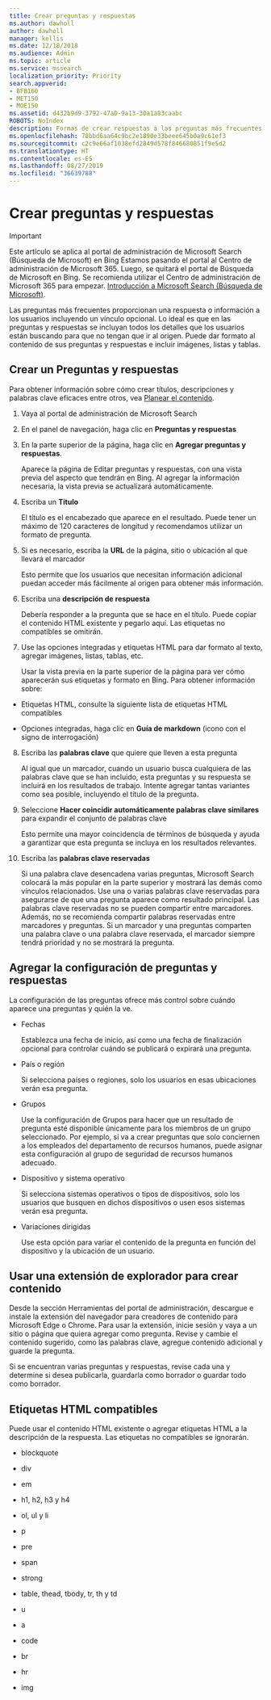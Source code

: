 ```yaml
---
title: Crear preguntas y respuestas
ms.author: dawholl
author: dawholl
manager: kellis
ms.date: 12/18/2018
ms.audience: Admin
ms.topic: article
ms.service: mssearch
localization_priority: Priority
search.appverid:
- BFB160
- MET150
- MOE150
ms.assetid: d432b9d9-3792-47a0-9a13-30a1a83caabc
ROBOTS: NoIndex
description: Formas de crear respuestas a las preguntas más frecuentes para los resultados de trabajo de Microsoft Search
ms.openlocfilehash: 78bbd6aa64c9bc2e1890e33beee645b0a9c61ef3
ms.sourcegitcommit: c2c9e66af1038efd2849d578f846680851f9e5d2
ms.translationtype: HT
ms.contentlocale: es-ES
ms.lasthandoff: 08/27/2019
ms.locfileid: "36639788"
---
```

# <a name="create-qas"></a>Crear preguntas y respuestas

> [!IMPORTANT]
> Este artículo se aplica al portal de administración de Microsoft Search (Búsqueda de Microsoft) en Bing Estamos pasando el portal al Centro de administración de Microsoft 365. Luego, se quitará el portal de Búsqueda de Microsoft en Bing. Se recomienda utilizar el Centro de administración de Microsoft 365 para empezar. [Introducción a Microsoft Search (Búsqueda de Microsoft)](overview-microsoft-search.md).

Las preguntas más frecuentes proporcionan una respuesta o información a los usuarios incluyendo un vínculo opcional. Lo ideal es que en las preguntas y respuestas se incluyan todos los detalles que los usuarios están buscando para que no tengan que ir al origen. Puede dar formato al contenido de sus preguntas y respuestas e incluir imágenes, listas y tablas.
  
## <a name="create-a-qa"></a>Crear un Preguntas y respuestas

Para obtener información sobre cómo crear títulos, descripciones y palabras clave eficaces entre otros, vea [Planear el contenido](plan-your-content.md).
  
1. Vaya al portal de administración de Microsoft Search
    
2. En el panel de navegación, haga clic en **Preguntas y respuestas**
    
3. En la parte superior de la página, haga clic en **Agregar preguntas y respuestas**.
    
    Aparece la página de Editar preguntas y respuestas, con una vista previa del aspecto que tendrán en Bing. Al agregar la información necesaria, la vista previa se actualizará automáticamente.
    
4. Escriba un **Título**
    
    El título es el encabezado que aparece en el resultado. Puede tener un máximo de 120 caracteres de longitud y recomendamos utilizar un formato de pregunta.
    
5. Si es necesario, escriba la **URL** de la página, sitio o ubicación al que llevará el marcador 
    
    Esto permite que los usuarios que necesitan información adicional puedan acceder más fácilmente al origen para obtener más información.
    
6. Escriba una **descripción de respuesta**
    
    Debería responder a la pregunta que se hace en el título. Puede copiar el contenido HTML existente y pegarlo aquí. Las etiquetas no compatibles se omitirán.
    
7. Use las opciones integradas y etiquetas HTML para dar formato al texto, agregar imágenes, listas, tablas, etc.
    
    Usar la vista previa en la parte superior de la página para ver cómo aparecerán sus etiquetas y formato en Bing. Para obtener información sobre:
    
  - Etiquetas HTML, consulte la siguiente lista de etiquetas HTML compatibles
    
  - Opciones integradas, haga clic en **Guía de markdown** (icono con el signo de interrogación) 
    
8. Escriba las **palabras clave** que quiere que lleven a esta pregunta 
    
    Al igual que un marcador, cuando un usuario busca cualquiera de las palabras clave que se han incluido, esta preguntas y su respuesta se incluirá en los resultados de trabajo. Intente agregar tantas variantes como sea posible, incluyendo el título de la pregunta.
    
9. Seleccione **Hacer coincidir automáticamente palabras clave similares** para expandir el conjunto de palabras clave 
    
    Esto permite una mayor coincidencia de términos de búsqueda y ayuda a garantizar que esta pregunta se incluya en los resultados relevantes.
    
10. Escriba las **palabras clave reservadas**
    
    Si una palabra clave desencadena varias preguntas, Microsoft Search colocará la más popular en la parte superior y mostrará las demás como vínculos relacionados. Use una o varias palabras clave reservadas para asegurarse de que una pregunta aparece como resultado principal. Las palabras clave reservadas no se pueden compartir entre marcadores. Además, no se recomienda compartir palabras reservadas entre marcadores y preguntas. Si un marcador y una preguntas comparten una palabra clave o una palabra clave reservada, el marcador siempre tendrá prioridad y no se mostrará la pregunta.
    
## <a name="add-qa-settings"></a>Agregar la configuración de preguntas y respuestas

La configuración de las preguntas ofrece más control sobre cuándo aparece una preguntas y quién la ve.
  
- Fechas
    
    Establezca una fecha de inicio, así como una fecha de finalización opcional para controlar cuándo se publicará o expirará una pregunta.
    
- País o región
    
    Si selecciona países o regiones, solo los usuarios en esas ubicaciones verán esa pregunta.
    
- Grupos
    
    Use la configuración de Grupos para hacer que un resultado de pregunta esté disponible únicamente para los miembros de un grupo seleccionado. Por ejemplo, si va a crear preguntas que solo conciernen a los empleados del departamento de recursos humanos, puede asignar esta configuración al grupo de seguridad de recursos humanos adecuado.
    
- Dispositivo y sistema operativo
    
    Si selecciona sistemas operativos o tipos de dispositivos, solo los usuarios que busquen en dichos dispositivos o usen esos sistemas verán esa pregunta.
    
- Variaciones dirigidas
    
    Use esta opción para variar el contenido de la pregunta en función del dispositivo y la ubicación de un usuario.
    
## <a name="use-a-browser-extension-to-create-content"></a>Usar una extensión de explorador para crear contenido

Desde la sección Herramientas del portal de administración, descargue e instale la extensión del navegador para creadores de contenido para Microsoft Edge o Chrome. Para usar la extensión, inicie sesión y vaya a un sitio o página que quiera agregar como pregunta. Revise y cambie el contenido sugerido, como las palabras clave, agregue contenido adicional y guarde la pregunta.
  
Si se encuentran varias preguntas y respuestas, revise cada una y determine si desea publicarla, guardarla como borrador o guardar todo como borrador.
  
## <a name="supported-html-tags"></a>Etiquetas HTML compatibles

Puede usar el contenido HTML existente o agregar etiquetas HTML a la descripción de la respuesta. Las etiquetas no compatibles se ignorarán.
  
- blockquote
    
- div
    
- em
    
- h1, h2, h3 y h4
    
- ol, ul y li
    
- p
    
- pre
    
- span
    
- strong
    
- table, thead, tbody, tr, th y td
    
- u
    
- a
    
- code
    
- br
    
- hr
    
- img

  

